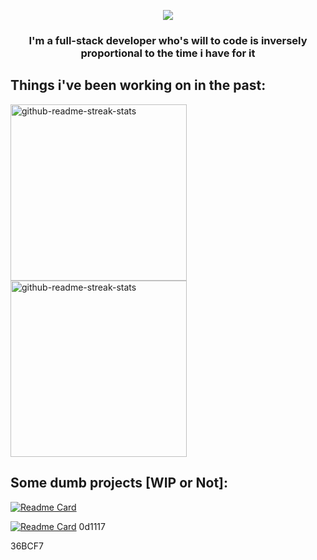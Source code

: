 <p align="center">
  <a href="https://github.com/DenverCoder1/readme-typing-svg"><img src="https://readme-typing-svg.herokuapp.com?color=%2336BCF7&width=430&lines=I+seriously+don't+know+what+to+put+here"></a>
  <h3  align="center">I'm a full-stack developer who's will to code is inversely proportional to the time i have for it</h3>
</p>

## Things i've been working on in the past:

<p align="left">
  <a href="https://github.com/DenverCoder1/github-readme-streak-stats"><img width="282" src="https://denvercoder1-github-readme-stats.vercel.app/api/pin/?username=DenverCoder1&repo=github-readme-streak-stats&theme=react&bg_color=1F222E&title_color=F85D7F&icon_color=F8D866&hide_border=true&show_icons=false" alt="github-readme-streak-stats"></a>
  <a href="https://github.com/DenverCoder1/github-readme-streak-stats"><img width="282" src="https://denvercoder1-github-readme-stats.vercel.app/api/pin/?username=DenverCoder1&repo=github-readme-streak-stats&theme=react&bg_color=1F222E&title_color=F85D7F&icon_color=F8D866&hide_border=true&show_icons=false" alt="github-readme-streak-stats"></a>
</p>

## Some dumb projects [WIP or Not]:

[![Readme Card](https://github-readme-stats.vercel.app/api/pin/?username=daim0&repo=CTPBot&theme=react&title_color=36BCF7&bg_color=2a2f38&hide_border=true&show_owner=true)](https://github.com/daim0/CTPBot)

[![Readme Card](https://github-readme-stats.vercel.app/api/pin/?username=FelipeVasquez350&repo=C.I.R.N.O&theme=react&title_color=36BCF7&bg_color=2a2f38&hide_border=true&show_owner=true)](https://github.com/FelipeVasquez350/C.I.R.N.O)
0d1117

36BCF7
